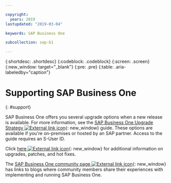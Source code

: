 ```yaml
---

copyright:
  years: 2019
lastupdated: "2019-03-04"

keywords: SAP Business One

subcollection: sap-b1

---
```


{:shortdesc: .shortdesc}
{:codeblock: .codeblock}
{:screen: .screen}
{:new_window: target="_blank"}
{:pre: .pre}
{:table: .aria-labeledby="caption"}

# Supporting SAP Business One
{: #support}

SAP Business One offers you several upgrade options when a new release is available. For more information, see the [SAP Business One Upgrade Strategy ![External link icon](../../icons/launch-glyph.svg "External link icon")](https://help.sap.com/http.svc/rc/011000358700001396142012e/9.3/en-US/B1_Upgrade_Strategy.pdf){: new_window} guide. These options are available if you're on-premises or hosted by an SAP partner. Access to the guide requires an S-User ID.

Click [here ![External link icon](../../icons/launch-glyph.svg "External link icon")](https://support.sap.com/en/offerings-programs/support-small-medium-enterprises/business-one/upgrades-patches.html){: new_window} for additional information on upgrades, patches, and hot fixes.

The [SAP Business One community page ![External link icon](../../icons/launch-glyph.svg "External link icon")](https://www.sap.com/products/business-one/community.html){: new_window} has links to blogs where community members share their experiences with implementing and running SAP Business One.
